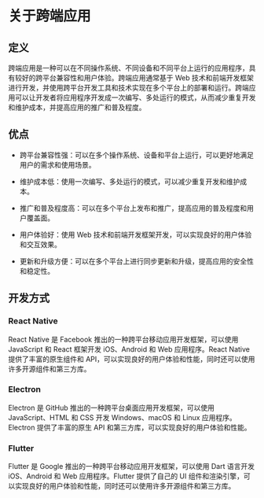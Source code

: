 # 关于跨端应用

## 定义

跨端应用是一种可以在不同操作系统、不同设备和不同平台上运行的应用程序，具有较好的跨平台兼容性和用户体验。跨端应用通常基于 Web 技术和前端开发框架进行开发，并使用跨平台开发工具和技术实现在多个平台上的部署和运行。跨端应用可以让开发者将应用程序开发成一次编写、多处运行的模式，从而减少重复开发和维护成本，并提高应用的推广和普及程度。

## 优点

- 跨平台兼容性强：可以在多个操作系统、设备和平台上运行，可以更好地满足用户的需求和使用场景。

- 维护成本低：使用一次编写、多处运行的模式，可以减少重复开发和维护成本。

- 推广和普及程度高：可以在多个平台上发布和推广，提高应用的普及程度和用户覆盖面。

- 用户体验好：使用 Web 技术和前端开发框架开发，可以实现良好的用户体验和交互效果。

- 更新和升级方便：可以在多个平台上进行同步更新和升级，提高应用的安全性和稳定性。

## 开发方式

### React Native

React Native 是 Facebook 推出的一种跨平台移动应用开发框架，可以使用 JavaScript 和 React 框架开发 iOS、Android 和 Web 应用程序。React Native 提供了丰富的原生组件和 API，可以实现良好的用户体验和性能，同时还可以使用许多开源组件和第三方库。

### Electron

Electron 是 GitHub 推出的一种跨平台桌面应用开发框架，可以使用 JavaScript、HTML 和 CSS 开发 Windows、macOS 和 Linux 应用程序。Electron 提供了丰富的原生 API 和第三方库，可以实现良好的用户体验和性能。

### Flutter

Flutter 是 Google 推出的一种跨平台移动应用开发框架，可以使用 Dart 语言开发 iOS、Android 和 Web 应用程序。Flutter 提供了自己的 UI 组件和渲染引擎，可以实现良好的用户体验和性能，同时还可以使用许多开源组件和第三方库。
